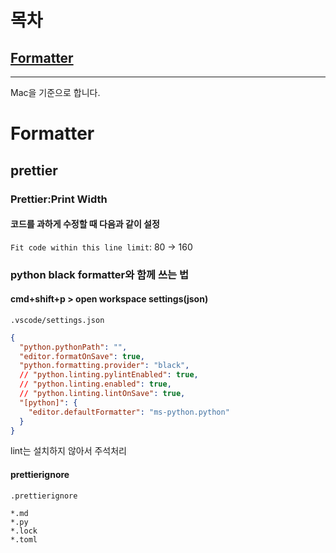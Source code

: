 # 목차
## [Formatter](#formatter)
---
Mac을 기준으로 합니다.


# Formatter
## prettier
### Prettier:Print Width
#### 코드를 과하게 수정할 때 다음과 같이 설정
`Fit code within this line limit`: 80 -> 160
### python black formatter와 함께 쓰는 법
#### cmd+shift+p > open workspace settings(json)
`.vscode/settings.json`
``` json
{
  "python.pythonPath": "",
  "editor.formatOnSave": true,
  "python.formatting.provider": "black",
  // "python.linting.pylintEnabled": true,
  // "python.linting.enabled": true,
  // "python.linting.lintOnSave": true,
  "[python]": {
    "editor.defaultFormatter": "ms-python.python"
  }
}
```
lint는 설치하지 않아서 주석처리

#### prettierignore
`.prettierignore`
```
*.md
*.py
*.lock
*.toml
```
